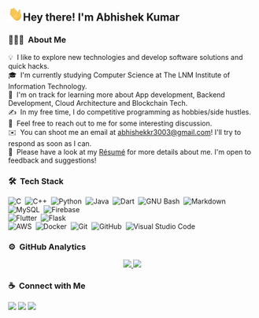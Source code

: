 ## <img width="30" src="https://github.com/SatYu26/SatYu26/raw/master/Assets/Hi.gif" />Hey there! I'm Abhishek Kumar

### 👨🏻‍💻 &nbsp;About Me

💡 &nbsp;I like to explore new technologies and develop software solutions and quick hacks.\
🎓 &nbsp;I'm currently studying Computer Science at The LNM Institute of Information Technology.\
🌱 &nbsp;I'm on track for learning more about App development, Backend Development, Cloud Architecture and Blockchain Tech.\
✍️ &nbsp;In my free time, I do competitive programming as hobbies/side hustles.\
💬 &nbsp;Feel free to reach out to me for some interesting discussion.\
✉️ &nbsp;You can shoot me an email at abhishekkr3003@gmail.com! I'll try to respond as soon as I can.\
📄 &nbsp;Please have a look at my [Résumé](https://drive.google.com/file/d/1FIdRoPMRiWFPcJmxtlUps6jJMGZuE6wj/view?usp=sharing) for more details about me. I'm open to feedback and suggestions!



### 🛠 &nbsp;Tech Stack

![C](https://img.shields.io/badge/-C-05122A?style=flat&logo=C&logoColor=A8B9CC)&nbsp;
![C++](https://img.shields.io/badge/-C++-05122A?style=flat&logo=C%2B%2B&logoColor=00599C)&nbsp;
![Python](https://img.shields.io/badge/-Python-05122A?style=flat&logo=python)&nbsp;
![Java](https://img.shields.io/badge/-Java-05122A?style=flat&logo=Java&logoColor=FFA518)&nbsp;
![Dart](https://img.shields.io/badge/-Dart-05122A?style=flat&logo=Dart&logoColor=0175C2)&nbsp;
![GNU Bash](https://img.shields.io/badge/-Bash-05122A?style=flat&logo=GNU%20Bash&logoColor=4EAA25)&nbsp;
![Markdown](https://img.shields.io/badge/-Markdown-05122A?style=flat&logo=markdown)\
![MySQL](https://img.shields.io/badge/-MySQL-05122A?style=flat&logo=MySQL&logoColor=orange)&nbsp;
![Firebase](https://img.shields.io/badge/-Firebase-05122A?style=flat&logo=Firebase&logoColor=FFCA28)\
![Flutter](https://img.shields.io/badge/-Flutter-05122A?style=flat&logo=flutter&logoColor=02569B)&nbsp;
![Flask](https://img.shields.io/badge/-Flask-05122A?style=flat&logo=flask)\
![AWS](https://img.shields.io/badge/-AWS-05122A?style=flat&logo=Amazon%20AWS&logoColor=yellow)&nbsp;
![Docker](https://img.shields.io/badge/-Docker-05122A?style=flat&logo=Docker&logoColor=2496ED)&nbsp;
![Git](https://img.shields.io/badge/-Git-05122A?style=flat&logo=Git&logoColor=F05032)&nbsp;
![GitHub](https://img.shields.io/badge/-GitHub-05122A?style=flat&logo=github)&nbsp;
![Visual Studio Code](https://img.shields.io/badge/-Visual%20Studio%20Code-05122A?style=flat&logo=visual-studio-code&logoColor=007ACC)&nbsp;


### ⚙️ &nbsp;GitHub Analytics

<p align="center">
<a href="https://github.com/Abhishekkr3003">
  <img height="180em" src="https://github-readme-stats-eight-theta.vercel.app/api?username=Abhishekkr3003&show_icons=true&theme=algolia&include_all_commits=true&count_private=true"/>
  <img height="180em" src="https://github-readme-stats-eight-theta.vercel.app/api/top-langs/?username=Abhishekkr3003&layout=compact&langs_count=8&theme=algolia"/>
</a>
</p>

### ☕ &nbsp;Connect with Me

<p align="left">
<a href="https://linkedin.com/in/abhishekkr3003"><img src="https://img.shields.io/badge/-Abhishek%20Kumar-0077B5?style=flat&logo=Linkedin&logoColor=white"/></a>
<a href="mailto:abhishekkr3003@gmail.com"><img src="https://img.shields.io/badge/-abhishekkr3003-D14836?style=flat&logo=Gmail&logoColor=white"/></a>
<a href="https://me-kabhi.medium.com"><img src="https://img.shields.io/badge/-me--kabhi-green6?style=flat&logo=Medium&logoColor=black"/></a>
</p>
